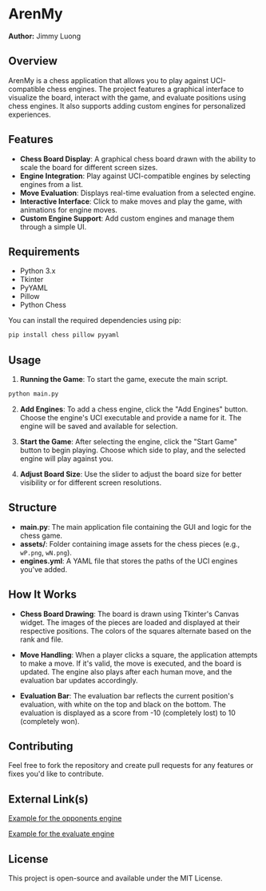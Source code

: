 # ArenMy

**Author:** Jimmy Luong

## Overview
ArenMy is a chess application that allows you to play against UCI-compatible chess engines. The project features a graphical interface to visualize the board, interact with the game, and evaluate positions using chess engines. It also supports adding custom engines for personalized experiences.

## Features

- **Chess Board Display**: A graphical chess board drawn with the ability to scale the board for different screen sizes.
- **Engine Integration**: Play against UCI-compatible engines by selecting engines from a list.
- **Move Evaluation**: Displays real-time evaluation from a selected engine.
- **Interactive Interface**: Click to make moves and play the game, with animations for engine moves.
- **Custom Engine Support**: Add custom engines and manage them through a simple UI.

## Requirements

- Python 3.x
- Tkinter
- PyYAML
- Pillow
- Python Chess

You can install the required dependencies using pip:
```bash
pip install chess pillow pyyaml
```

## Usage

1. **Running the Game**: To start the game, execute the main script.
```bash
python main.py
```

2. **Add Engines**: To add a chess engine, click the "Add Engines" button. Choose the engine's UCI executable and provide a name for it. The engine will be saved and available for selection.

3. **Start the Game**: After selecting the engine, click the "Start Game" button to begin playing. Choose which side to play, and the selected engine will play against you.

4. **Adjust Board Size**: Use the slider to adjust the board size for better visibility or for different screen resolutions.

## Structure

- **main.py**: The main application file containing the GUI and logic for the chess game.
- **assets/**: Folder containing image assets for the chess pieces (e.g., `wP.png`, `wN.png`).
- **engines.yml**: A YAML file that stores the paths of the UCI engines you've added.

## How It Works

- **Chess Board Drawing**: The board is drawn using Tkinter's Canvas widget. The images of the pieces are loaded and displayed at their respective positions. The colors of the squares alternate based on the rank and file.
  
- **Move Handling**: When a player clicks a square, the application attempts to make a move. If it's valid, the move is executed, and the board is updated. The engine also plays after each human move, and the evaluation bar updates accordingly.

- **Evaluation Bar**: The evaluation bar reflects the current position's evaluation, with white on the top and black on the bottom. The evaluation is displayed as a score from -10 (completely lost) to 10 (completely won).

## Contributing

Feel free to fork the repository and create pull requests for any features or fixes you'd like to contribute.

## External Link(s)

[Example for the opponents engine](https://github.com/github-jimjim/Pynfish)

[Example for the evaluate engine](https://github.com/official-stockfish/Stockfish)

## License

This project is open-source and available under the MIT License.
